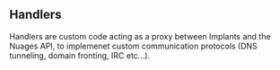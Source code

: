## Handlers

Handlers are custom code acting as a proxy between Implants and the Nuages API, to implemenet custom communication protocols (DNS tunneling, domain fronting, IRC etc...).
